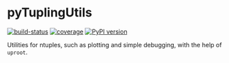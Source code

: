 # pyTuplingUtils

[![build-status](https://travis-ci.com/umd-lhcb/pyTuplingUtils.svg?branch=master)](https://travis-ci.com/github/umd-lhcb/pyTuplingUtils)
[![coverage](https://codecov.io/gh/umd-lhcb/pyTuplingUtils/branch/master/graph/badge.svg)](https://codecov.io/gh/umd-lhcb/pyTuplingUtils)
[![PyPI version](https://shields.io/pypi/v/pyTuplingUtils)](https://pypi.org/project/pyTuplingUtils)

Utilities for ntuples, such as plotting and simple debugging, with the help of
`uproot`.
